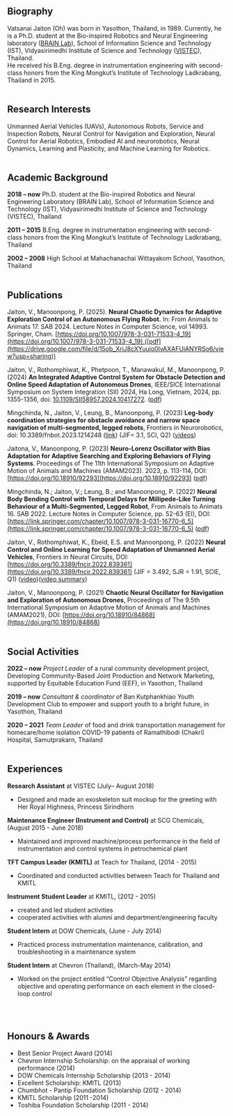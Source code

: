 ## Biography

Vatsanai Jaiton (Oh) was born in Yasothon, Thailand, in 1989. Currently, he is a Ph.D. student at the Bio-inspired Robotics and Neural Engineering laboratory ([BRAIN Lab](https://brain.vistec.ac.th/)), School of Information Science and Technology (IST), Vidyasirimedhi Institute of Science and Technology ([VISTEC](https://www.vistec.ac.th/)), Thailand. <br>He received his B.Eng. degree in instrumentation engineering with second-class honors from the King Mongkut’s Institute of Technology Ladkrabang, Thailand in 2015.
<br> 
<br>   

## Research Interests
Unmanned Aerial Vehicles (UAVs), Autonomous Robots, Service and Inspection Robots, Neural Control for Navigation and Exploration, Neural Control for Aerial Robotics, Embodied AI and neurorobotics, Neural Dynamics, Learning and Plasticity, and Machine Learning for Robotics.
<br> 
<br>  

## Academic Background
**2018 – now**	  Ph.D. student at the Bio-inspired Robotics and Neural Engineering Laboratory (BRAIN Lab), School of Information Science and Technology (IST),   Vidyasirimedhi Institute of Science and Technology (VISTEC), Thailand

**2011 – 2015** 	B.Eng. degree in instrumentation engineering with second-class honors from the King Mongkut’s Institute of Technology Ladkrabang, Thailand

**2002 – 2008**	  High School at Mahachanachai Wittayakom School, Yasothon, Thailand
<br> 
<br>

## Publications
Jaiton, V., Manoonpong, P. (2025). **Neural Chaotic Dynamics for Adaptive Exploration Control of an Autonomous Flying Robot.** In: From Animals to Animats 17. SAB 2024. Lecture Notes in Computer Science, vol 14993. Springer, Cham. [https://doi.org/10.1007/978-3-031-71533-4_19](https://doi.org/10.1007/978-3-031-71533-4_19).([pdf](https://drive.google.com/file/d/15ob_XriJ8cXYuuio0lvAXAFUiANYRSo6/view?usp=sharing))

Jaiton, V., Rothomphiwat, K., Phetpoon, T., Manawakul, M., Manoonpong, P. (2024) **An Integrated Adaptive Control System for Obstacle Detection and Online Speed Adaptation of Autonomous Drones**, IEEE/SICE International Symposium on System Integration (SII) 2024, Ha Long, Vietnam, 2024, pp. 1355-1356, doi: [10.1109/SII58957.2024.10417272](10.1109/SII58957.2024.10417272). ([pdf](https://drive.google.com/file/d/1nccpGB7YxN5w6gzcRWySPT1dLUE14_Q2/view?usp=sharing))

Mingchinda, N., Jaiton, V., Leung, B., Manoonpong, P. (2023) **Leg-body coordination strategies for obstacle avoidance and narrow space navigation of multi-segmented, legged robots**, Frontiers in Neurorobotics, doi: 10.3389/fnbot.2023.1214248 ([link](https://www.frontiersin.org/articles/10.3389/fnbot.2023.1214248/full)) (JIF= 3.1, SCI, Q2) ([videos](https://www.youtube.com/watch?v=X0usS2ZIObI))

Jaitona, V., Manoonpong, P. (2023) **Neuro-Lorenz Oscillator with Bias Adaptation for Adaptive Searching and Exploring Behaviors of Flying Systems**. Proceedings of The 11th International Symposium on Adaptive Motion of Animals and Machines (AMAM2023). 2023, p. 113-114, DOI: [https://doi.org/10.18910/92293](https://doi.org/10.18910/92293) ([pdf](https://drive.google.com/file/d/1n3N4Znr5vu-5GHA94eHvYYL6qvIQF04A/view?usp=drive_link))

Mingchinda, N.; Jaiton, V.; Leung, B.; and Manoonpong, P. (2022) **Neural Body Bending Control with Temporal Delays for Millipede-Like Turning Behaviour of a Multi-Segmented, Legged Robot**, From Animals to Animats 16. SAB 2022. Lecture Notes in Computer Science, pp. 52-63 (EI), DOI: [https://link.springer.com/chapter/10.1007/978-3-031-16770-6_5](https://link.springer.com/chapter/10.1007/978-3-031-16770-6_5) ([pdf](https://drive.google.com/file/d/18Im2h0WLp__xJjqwxce6z8-O7YSE6Wk0/view?usp=sharing))

Jaiton, V., Rothomphiwat, K., Ebeid, E.S. and Manoonpong, P. (2022) **Neural Control and Online Learning for Speed Adaptation of Unmanned Aerial Vehicles**, Frontiers in Neural Circuits, DOI: [https://doi.org/10.3389/fncir.2022.839361](https://doi.org/10.3389/fncir.2022.839361) (JIF = 3.492, SJR = 1.91, SCIE, Q1) ([video](https://www.manoonpong.com/DSA/))([video summary](https://www.youtube.com/watch?v=gaLMzUNC324))

Jaiton, V., Manoonpong, P. (2021) **Chaotic Neural Oscillator for Navigation and Exploration of Autonomous Drones**, Proceedings of The 9.5th International Symposium on Adaptive Motion of Animals and Machines (AMAM2021), DOI: [https://doi.org/10.18910/84868](https://doi.org/10.18910/84868)
<br> 
<br>

## Social Activities
**2022 – now** 	*Project Leader* of a rural community development project, Developing Community-Based Joint Production and Network Marketing, supported by Equitable Education Fund (EEF), in Yasothon, Thailand

**2019 – now**	*Consultant & coordinator* of Ban Kutphankhiao Youth Development Club to empower and support youth to a bright future, in Yasothon, Thailand

**2020 – 2021** 	*Team Leader* of food and drink transportation management for homecare/home isolation COVID-19 patients of Ramathibodi (Chakri) Hospital, Samutprakarn, Thailand 
<br> 
<br>


## Experiences
**Research Assistant** at VISTEC (July– August 2018)
  - Designed and made an exoskeleton suit mockup for the greeting with Her Royal Highness, Princess Sirindhorn 
  
**Maintenance Engineer (Instrument and Control)** at SCG Chemicals, (August 2015 - June 2018)
  - Maintained and improved machine/process performance in the field of instrumentation and control systems in petrochemical plant  
  
**TFT Campus Leader (KMITL)** at Teach for Thailand, (2014 - 2015)
  - Coordinated and conducted activities between Teach for Thailand and KMITL
  
**Instrument Student Leader** at KMITL, (2012 - 2015)
  - created and led student activities
  - cooperated activities with alumni and department/engineering faculty
  
**Student Intern** at DOW Chemicals, (June - July 2014)
  - Practiced process instrumentation maintenance, calibration, and troubleshooting in a maintenance system
  
**Student Intern** at Chevron (Thailand), (March-May 2014)
  - Worked on the project entitled “Control Objective Analysis” regarding objective and operating performance on each element in the closed-loop control 
<br> 
<br>  

## Honours & Awards
- Best Senior Project Award (2014)
- Chevron Internship Scholarship: on the appraisal of working performance (2014)
- DOW Chemicals Internship Scholarship (2013 - 2014)
- Excellent Scholarship: KMITL (2013)
- Chumbhot - Pantip Foundation Scholarship (2012 - 2014)
- KMITL Scholarship (2011 -2014)
- Toshiba Foundation Scholarship (2011 - 2014)

 

